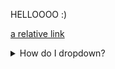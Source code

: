 HELLOOOO :)

[a relative link](https://github.com/CatarinaOG/SO)

<details>
<summary>How do I dropdown?</summary>
<br>
This is how you dropdown.
</details>

